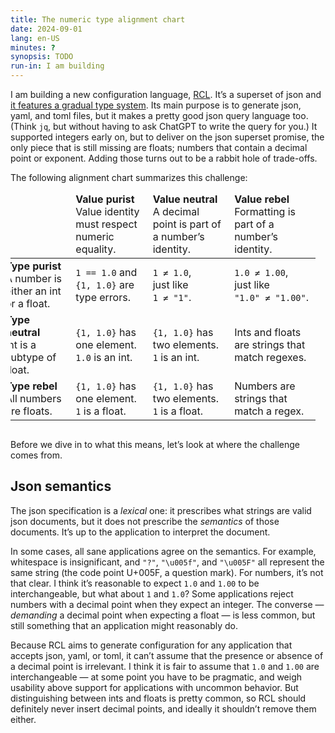 ```yaml
---
title: The numeric type alignment chart
date: 2024-09-01
lang: en-US
minutes: ?
synopsis: TODO
run-in: I am building
---
```


I am building a new configuration language, [RCL][rcl-lang].
It’s a superset of json
and [it features a gradual type system][types].
Its main purpose is to generate json, yaml, and toml files,
but it makes a pretty good json query language too.
(Think `jq`, but without having to ask ChatGPT to write the query for you.)
It supported integers early on,
but to deliver on the json superset promise,
the only piece that is still missing are floats;
numbers that contain a decimal point or exponent.
Adding those turns out to be a rabbit hole of trade-offs.
<!-- TODO: Mention sets. -->
The following alignment chart summarizes this challenge:

[rcl-lang]: https://rcl-lang.org
[types]:    /2024/a-type-system-for-rcl-part-1-introduction

<div style="overflow-x: auto">
<div style="overflow: hidden; width: fit-content">
<table style="border-spacing: 1em; margin: 0 -1em 1em -1em; min-width: 30em">
<thead>
<tr>
  <td></td>
  <td>
    <strong>Value purist</strong>
    <br>Value identity must respect numeric equality.
  </td>
  <td>
    <strong>Value neutral</strong>
    <br>A decimal point is part of a number’s identity.
  </td>
  <td>
    <strong>Value rebel</strong>
    <br>Formatting is part of a number’s identity.</td>
  </td>
</tr>
</thead>
<tbody>
<tr>
  <td>
    <strong>Type purist</strong>
    <br>A number is either an int or a float.
  </td>
  <td><code>1 == 1.0</code> and <code>{1, 1.0}</code> are type errors.</td>
  <td><code>1 ≠ 1.0</code>,<br>just like<br><code>1 ≠ "1"</code>.</td>
  <td><code>1.0 ≠ 1.00</code>,<br>just like<br><code>"1.0" ≠ "1.00"</code>.</td>
</tr>
<tr>
  <td>
    <strong>Type neutral</strong>
    <br>Int is a subtype of float.
  </td>
  <td><code>{1, 1.0}</code> has one element.<br><code>1.0</code> is an int.</td>
  <td><code>{1, 1.0}</code> has two elements.<br><code>1</code> is an int.</td>
  <td>Ints and floats are strings that match regexes.</td>
</tr>
<tr>
  <td>
    <strong>Type rebel</strong>
    <br>All numbers are floats.
  </td>
  <td><code>{1, 1.0}</code> has one element.<br><code>1</code> is a float.</td>
  <td><code>{1, 1.0}</code> has two elements.<br><code>1</code> is a float.</td>
  <td>Numbers are strings that match a regex.</td>
</tr>
</tbody>
</table>
</div>
</div>

Before we dive in to what this means,
let’s look at where the challenge comes from.

## Json semantics

The json specification is a _lexical_ one:
it prescribes what strings are valid json documents,
but it does not prescribe the _semantics_ of those documents.
It’s up to the application to interpret the document.

In some cases,
all sane applications agree on the semantics.
For example,
whitespace is insignificant,
and `"?"`, `"\u005f"`, and `"\u005F"` all represent the same string
(the code point <abbr>U+005F</abbr>, a question mark).
For numbers, it’s not that clear.
I think it’s reasonable to expect `1.0` and `1.00` to be interchangeable,
but what about `1` and `1.0`?
Some applications reject numbers with a decimal point
when they expect an integer.
The converse — _demanding_ a decimal point when expecting a float —
is less common,
but still something that an application might reasonably do.

Because RCL aims to generate configuration
for any application that accepts json, yaml, or toml,
it can’t assume that the presence or absence of a decimal point is irrelevant.
I think it is fair to assume that `1.0` and `1.00` are interchangeable
— at some point you have to be pragmatic,
and weigh usability above support for applications with uncommon behavior.
But distinguishing between ints and floats is pretty common,
so RCL should definitely never insert decimal points,
and ideally it shouldn’t remove them either.
